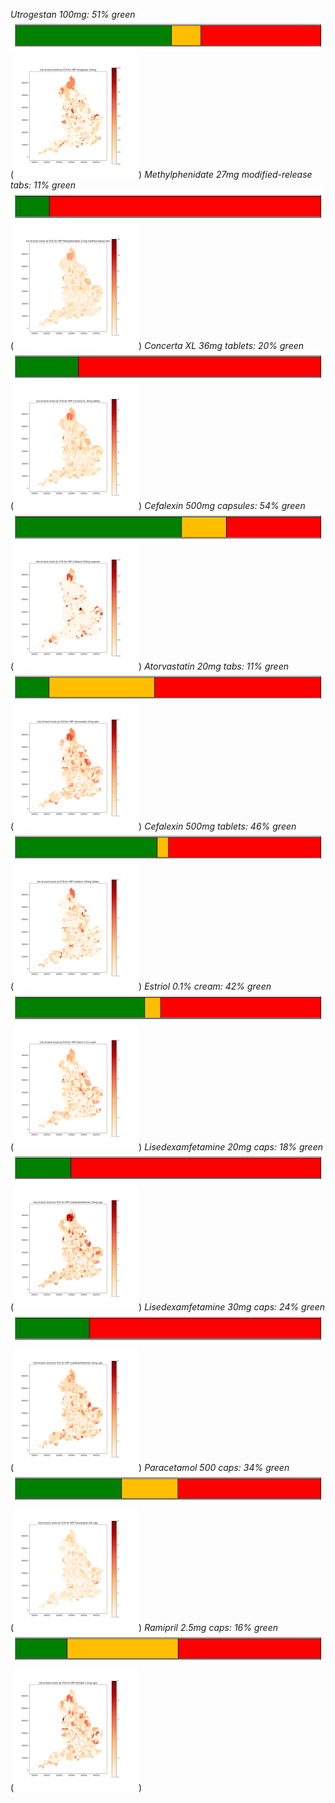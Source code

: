 *Utrogestan 100mg: 51% green*
![bar chart](././product_11763511000001102_stock_levels.png)
([<img src='./heatmap_11763511000001102.png' width='200'>](./heatmap_11763511000001102.png))
*Methylphenidate 27mg modified-release tabs: 11% green*
![bar chart](././product_36124211000001103_stock_levels.png)
([<img src='./heatmap_36124211000001103.png' width='200'>](./heatmap_36124211000001103.png))
*Concerta XL 36mg tablets: 20% green*
![bar chart](././product_36124511000001100_stock_levels.png)
([<img src='./heatmap_36124511000001100.png' width='200'>](./heatmap_36124511000001100.png))
*Cefalexin 500mg capsules: 54% green*
![bar chart](././product_39694811000001102_stock_levels.png)
([<img src='./heatmap_39694811000001102.png' width='200'>](./heatmap_39694811000001102.png))
*Atorvastatin 20mg tabs: 11% green*
![bar chart](././product_39733011000001106_stock_levels.png)
([<img src='./heatmap_39733011000001106.png' width='200'>](./heatmap_39733011000001106.png))
*Cefalexin 500mg tablets: 46% green*
![bar chart](././product_39735911000001106_stock_levels.png)
([<img src='./heatmap_39735911000001106.png' width='200'>](./heatmap_39735911000001106.png))
*Estriol 0.1% cream: 42% green*
![bar chart](././product_41896911000001100_stock_levels.png)
([<img src='./heatmap_41896911000001100.png' width='200'>](./heatmap_41896911000001100.png))
*Lisedexamfetamine 20mg caps: 18% green*
![bar chart](././product_42013311000001109_stock_levels.png)
([<img src='./heatmap_42013311000001109.png' width='200'>](./heatmap_42013311000001109.png))
*Lisedexamfetamine 30mg caps: 24% green*
![bar chart](././product_42013411000001102_stock_levels.png)
([<img src='./heatmap_42013411000001102.png' width='200'>](./heatmap_42013411000001102.png))
*Paracetamol 500 caps: 34% green*
![bar chart](././product_42109411000001106_stock_levels.png)
([<img src='./heatmap_42109411000001106.png' width='200'>](./heatmap_42109411000001106.png))
*Ramipril 2.5mg caps: 16% green*
![bar chart](././product_42381411000001102_stock_levels.png)
([<img src='./heatmap_42381411000001102.png' width='200'>](./heatmap_42381411000001102.png))